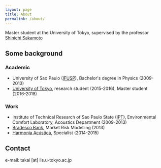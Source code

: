 ```yaml
---
layout: page
title: About
permalink: /about/
---
```


Master student at the University of Tokyo, supervised by the professor [Shinichi Sakamoto](http://www.acoust.iis.u-tokyo.ac.jp/index_eng.htm)

## Some background
###  Academic
- University of Sao Paulo ([IFUSP](http://portal.if.usp.br/ifusp/en/welcome-ifusp)), Bachelor's degree in Physics (2009-2013)
- [University of Tokyo](http://www.u-tokyo.ac.jp/en/), research student (2015-2016), Master student   (2016-2018)

### Work
- Institute of Technical Research of Sao Paulo State ([IPT](http://www.ipt.br/EN)), Environmental Comfort Laboratory, Acoustics Department (2009-2013)
- [Bradesco Bank](https://banco.bradesco/html/classic/index.shtm), Market Risk Modelling (2013)
- [Harmonia Acústica](http://www.harmoniaacustica.com.br/), Specialist (2014-2015)

## Contact
e-mail: takai [at] iis.u-tokyo.ac.jp  
